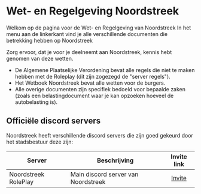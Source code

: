 # Wet- en Regelgeving Noordstreek

Welkom op de pagina voor de Wet- en Regelgeving van Noordstreek
In het menu aan de linkerkant vind je alle verschillende documenten die betrekking hebben op Noordstreek

Zorg ervoor, dat je voor je deelneemt aan Noordstreek, kennis hebt genomen van deze wetten.

- De Algemene Plaatselijke Verordening bevat alle regels die niet te maken hebben met de Roleplay (dit zijn zogezegd de "server regels").
- Het Wetboek Noordstreek bevat alle wetten voor de burgers.
- Alle overige documenten zijn specifiek bedoeld voor bepaalde zaken (zoals een belastingdocument waar je kan opzoeken hoeveel de autobelasting is).

## Officiële discord servers

Noordstreek heeft verschillende discord servers die zijn goed gekeurd door het stadsbestuur deze zijn:

| Server | Beschrijving | Invite link |
|---|---|:---:|
|Noordstreek RolePlay| Main discord server van Noordstreek | [Invite](https://discord.gg/un8P4CtySB) |
